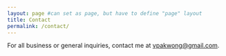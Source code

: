 ```yaml
---
layout: page #can set as page, but have to define "page" layout
title: Contact
permalink: /contact/
---
```


For all business or general inquiries, contact me at [vpakwong@gmail.com](mailto:vpakwong@gmail.com).
